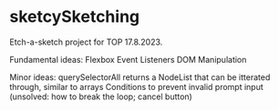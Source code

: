 # sketcySketching
Etch-a-sketch project for TOP
17.8.2023.

Fundamental ideas:
  Flexbox
  Event Listeners
  DOM Manipulation

Minor ideas:
  querySelectorAll returns a NodeList that can be itterated through,  similar to arrays
  Conditions to prevent invalid prompt input (unsolved: how to break the loop; cancel button)

